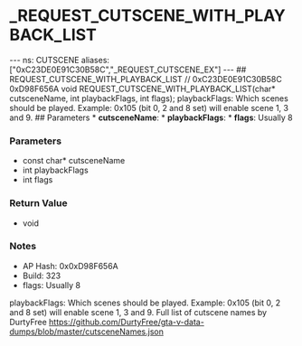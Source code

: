 # _REQUEST_CUTSCENE_WITH_PLAYBACK_LIST

--- ns: CUTSCENE aliases: ["0xC23DE0E91C30B58C","_REQUEST_CUTSCENE_EX"] --- ## REQUEST_CUTSCENE_WITH_PLAYBACK_LIST  // 0xC23DE0E91C30B58C 0xD98F656A void REQUEST_CUTSCENE_WITH_PLAYBACK_LIST(char* cutsceneName, int playbackFlags, int flags);  playbackFlags: Which scenes should be played. Example: 0x105 (bit 0, 2 and 8 set) will enable scene 1, 3 and 9.  ## Parameters * **cutsceneName**: * **playbackFlags**: * **flags**: Usually 8

### Parameters
* const char* cutsceneName
* int playbackFlags
* int flags

### Return Value
* void

### Notes
* AP Hash: 0x0xD98F656A
* Build: 323
* flags: Usually 8

playbackFlags: Which scenes should be played.
Example: 0x105 (bit 0, 2 and 8 set) will enable scene 1, 3 and 9.
Full list of cutscene names by DurtyFree https://github.com/DurtyFree/gta-v-data-dumps/blob/master/cutsceneNames.json

